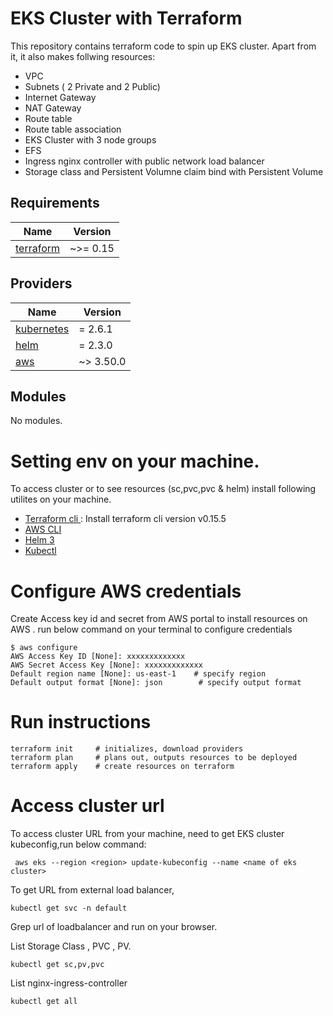 # EKS Cluster with Terraform

This repository contains terraform code to spin up EKS cluster. Apart from it, it also makes follwing resources:
- VPC
- Subnets ( 2 Private and 2 Public)
- Internet Gateway
- NAT Gateway 
- Route table
- Route table association
- EKS Cluster with 3 node groups 
- EFS
- Ingress nginx controller with public network load balancer
- Storage class and Persistent Volumne claim bind with Persistent Volume 

## Requirements

| Name | Version |
|------|---------|
| <a name="requirement_terraform"></a> [terraform](#requirement\_terraform) | ~>= 0.15 |


## Providers

| Name | Version |
|------|---------|
| <a name="kubernetes"></a> [kubernetes](#hashicorp/kubernetes) | = 2.6.1 |
| <a name="helm"></a> [helm](#hashicorp/helm) | = 2.3.0 |
| <a name="aws"></a> [aws](#hashicorp/aws) | ~> 3.50.0 |

## Modules

No modules.

# Setting env on your machine.

To access cluster or to see resources (sc,pvc,pvc & helm)  install following utilites on your machine.
- [Terraform cli ](https://releases.hashicorp.com/terraform/) : Install terraform cli version v0.15.5
- [AWS CLI](https://docs.aws.amazon.com/cli/latest/userguide/install-cliv2-windows.html) 
- [Helm 3](https://helm.sh/docs/intro/install/)
- [Kubectl](https://kubernetes.io/docs/tasks/tools/install-kubectl-windows/)

# Configure AWS credentials
Create Access key id and secret from AWS portal to install resources on AWS .
run below command on your terminal to configure credentials

```
$ aws configure
AWS Access Key ID [None]: xxxxxxxxxxxxx  
AWS Secret Access Key [None]: xxxxxxxxxxxxx
Default region name [None]: us-east-1    # specify region
Default output format [None]: json        # specify output format
```
# Run instructions
```
terraform init     # initializes, download providers
terraform plan     # plans out, outputs resources to be deployed
terraform apply    # create resources on terraform
```
# Access cluster url
 To access cluster URL from your machine, need to get EKS cluster kubeconfig,run below command:
 ```
  aws eks --region <region> update-kubeconfig --name <name of eks cluster>
 ```

To get URL from external load balancer, 
```
kubectl get svc -n default
```
Grep url of loadbalancer and run on your browser.


List Storage Class , PVC , PV. 
```
kubectl get sc,pv,pvc
```

List nginx-ingress-controller

```
kubectl get all 
```
